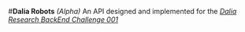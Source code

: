 #**Dalia Robots** *(Alpha)*
An API designed and implemented for the *[Dalia Research BackEnd Challenge 001][1]*


  [1]: https://github.com/DaliaResearch/BackEndChallenge_001